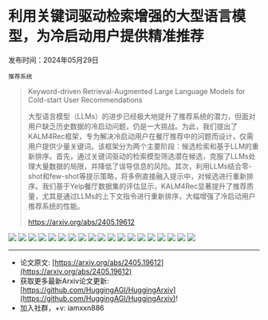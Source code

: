 # 利用关键词驱动检索增强的大型语言模型，为冷启动用户提供精准推荐
发布时间：2024年05月29日

`推荐系统`
> Keyword-driven Retrieval-Augmented Large Language Models for Cold-start User Recommendations
>
> 大型语言模型（LLMs）的进步已经极大地提升了推荐系统的潜力，但面对用户缺乏历史数据的冷启动问题，仍是一大挑战。为此，我们提出了KALM4Rec框架，专为解决冷启动用户在餐厅推荐中的问题而设计，仅需用户提供少量关键词。该框架分为两个主要阶段：候选检索和基于LLM的重新排序。首先，通过关键词驱动的检索模型筛选潜在候选，克服了LLMs处理大量数据的局限，并降低了误导信息的风险。其次，利用LLMs结合零-shot和few-shot等提示策略，将多例直接融入提示中，对候选进行重新排序。我们基于Yelp餐厅数据集的评估显示，KALM4Rec显著提升了推荐质量，尤其是通过LLMs的上下文指令进行重新排序，大幅增强了冷启动用户推荐系统的性能。
>
> https://arxiv.org/abs/2405.19612

![](https://raw.githubusercontent.com/HuggingAGI/HuggingArxiv/main/paper_images/2405.19612/x1.png)
![](https://raw.githubusercontent.com/HuggingAGI/HuggingArxiv/main/paper_images/2405.19612/x2.png)
![](https://raw.githubusercontent.com/HuggingAGI/HuggingArxiv/main/paper_images/2405.19612/x3.png)
![](https://raw.githubusercontent.com/HuggingAGI/HuggingArxiv/main/paper_images/2405.19612/x4.png)
![](https://raw.githubusercontent.com/HuggingAGI/HuggingArxiv/main/paper_images/2405.19612/x5.png)
![](https://raw.githubusercontent.com/HuggingAGI/HuggingArxiv/main/paper_images/2405.19612/x6.png)
![](https://raw.githubusercontent.com/HuggingAGI/HuggingArxiv/main/paper_images/2405.19612/x7.png)
![](https://raw.githubusercontent.com/HuggingAGI/HuggingArxiv/main/paper_images/2405.19612/x8.png)
![](https://raw.githubusercontent.com/HuggingAGI/HuggingArxiv/main/paper_images/2405.19612/x9.png)
![](https://raw.githubusercontent.com/HuggingAGI/HuggingArxiv/main/paper_images/2405.19612/x10.png)
![](https://raw.githubusercontent.com/HuggingAGI/HuggingArxiv/main/paper_images/2405.19612/x11.png)
![](https://raw.githubusercontent.com/HuggingAGI/HuggingArxiv/main/paper_images/2405.19612/x12.png)
![](https://raw.githubusercontent.com/HuggingAGI/HuggingArxiv/main/paper_images/2405.19612/x13.png)
![](https://raw.githubusercontent.com/HuggingAGI/HuggingArxiv/main/paper_images/2405.19612/x14.png)
![](https://raw.githubusercontent.com/HuggingAGI/HuggingArxiv/main/paper_images/2405.19612/x15.png)
![](https://raw.githubusercontent.com/HuggingAGI/HuggingArxiv/main/paper_images/2405.19612/x16.png)
![](https://raw.githubusercontent.com/HuggingAGI/HuggingArxiv/main/paper_images/2405.19612/x17.png)
![](https://raw.githubusercontent.com/HuggingAGI/HuggingArxiv/main/paper_images/2405.19612/x18.png)
![](https://raw.githubusercontent.com/HuggingAGI/HuggingArxiv/main/paper_images/2405.19612/x19.png)

<hr />

- 论文原文: [https://arxiv.org/abs/2405.19612](https://arxiv.org/abs/2405.19612)
- 获取更多最新Arxiv论文更新: [https://github.com/HuggingAGI/HuggingArxiv](https://github.com/HuggingAGI/HuggingArxiv)!
- 加入社群，+v: iamxxn886